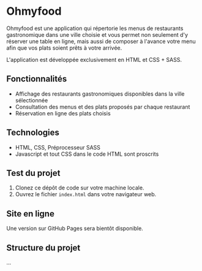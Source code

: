 # Ohmyfood

Ohmyfood est une application qui répertorie les menus de restaurants gastronomique dans une ville choisie et vous permet non seulement d'y réserver une table en ligne, mais aussi de composer à l'avance votre menu afin que vos plats soient prêts à votre arrivée.

L'application est développée exclusivement en HTML et CSS + SASS.

## Fonctionnalités

- Affichage des restaurants gastronomiques disponibles dans la ville sélectionnée
- Consultation des menus et des plats proposés par chaque restaurant
- Réservation en ligne des plats choisis

## Technologies

- HTML, CSS, Préprocesseur SASS
- Javascript et tout CSS dans le code HTML sont proscrits

## Test du projet

1. Clonez ce dépôt de code sur votre machine locale.
2. Ouvrez le fichier `index.html` dans votre navigateur web.

## Site en ligne

Une version sur GitHub Pages sera bientôt disponible.

## Structure du projet

...
